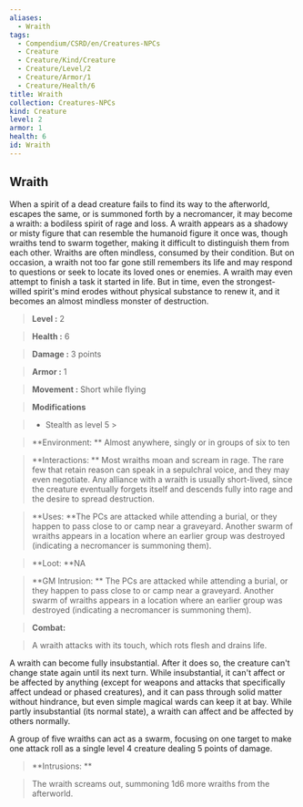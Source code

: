 ```yaml
---
aliases:
  - Wraith
tags:
  - Compendium/CSRD/en/Creatures-NPCs
  - Creature
  - Creature/Kind/Creature
  - Creature/Level/2
  - Creature/Armor/1
  - Creature/Health/6
title: Wraith
collection: Creatures-NPCs
kind: Creature
level: 2
armor: 1
health: 6
id: Wraith
---
```

## Wraith    
When a spirit of a dead creature fails to find its way to the afterworld, escapes the same, or is summoned forth by a necromancer, it may become a wraith: a bodiless spirit of rage and loss. A wraith appears as a shadowy or misty figure that can resemble the humanoid figure it once was, though wraiths tend to swarm together, making it difficult to distinguish them from each other. Wraiths are often mindless, consumed by their condition. But on occasion, a wraith not too far gone still remembers its life and may respond to questions or seek to locate its loved ones or enemies. A wraith may even attempt to finish a task it started in life. But in time, even the strongest-willed spirit's mind erodes without physical substance to renew it, and it becomes an almost mindless monster of destruction.    
  
    
> **Level :** 2    
> **Health :** 6    
> **Damage :** 3 points    
> **Armor :** 1    
> **Movement :** Short while flying    
> **Modifications**    
>- Stealth as level 5 >  
>    
> **Environment: ** Almost anywhere, singly or in groups of six to ten    
> **Interactions: ** Most wraiths moan and scream in rage. The rare few that retain reason can speak in a sepulchral voice, and they may even negotiate. Any alliance with a wraith is usually short-lived, since the creature eventually forgets itself and descends fully into rage and the desire to spread destruction.    
> **Uses: **The PCs are attacked while attending a burial, or they happen to pass close to or camp near a graveyard. Another swarm of wraiths appears in a location where an earlier group was destroyed (indicating a necromancer is summoning them).    
> **Loot: **NA    
> **GM Intrusion: ** The PCs are attacked while attending a burial, or they happen to pass close to or camp near a graveyard. Another swarm of wraiths appears in a location where an earlier group was destroyed (indicating a necromancer is summoning them).    
  
> **Combat:**   
> A wraith attacks with its touch, which rots flesh and drains life.   
A wraith can become fully insubstantial. After it does so, the creature can't change state again until its next turn. While insubstantial, it can't affect or be affected by anything (except for weapons and attacks that specifically affect undead or phased creatures), and it can pass through solid matter without hindrance, but even simple magical wards can keep it at bay. While partly insubstantial (its normal state), a wraith can affect and be affected by others normally.   
A group of five wraiths can act as a swarm, focusing on one target to make one attack roll as a single level 4 creature dealing 5 points of damage.    
    
  
> **Intrusions: **   
> The wraith screams out, summoning 1d6 more wraiths from the afterworld.    

